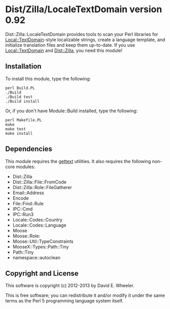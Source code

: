 Dist/Zilla/LocaleTextDomain version 0.92
========================================

Dist::Zilla::LocaleTextDomain provides tools to scan your Perl libraries for
[Local::TextDomain](http://metacpan.org/module/Locale::TextDomain)-style
localizable strings, create a language template, and initialize translation
files and keep them up-to-date. If you use
[Local::TextDomain](http://metacpan.org/module/Locale::TextDomain) and
[Dist::Zilla](http://dzil.org/), you need this module!

Installation
------------

To install this module, type the following:

    perl Build.PL
    ./Build
    ./Build test
    ./Build install

Or, if you don't have Module::Build installed, type the following:

    perl Makefile.PL
    make
    make test
    make install

Dependencies
------------

This module requires the [gettext](http://www.gnu.org/software/gettext/)
utilities. It also requires the following non-core modules:

* Dist::Zilla
* Dist::Zilla::File::FromCode
* Dist::Zilla::Role::FileGatherer
* Email::Address
* Encode
* File::Find::Rule
* IPC::Cmd
* IPC::Run3
* Locale::Codes::Country
* Locale::Codes::Language
* Moose
* Moose::Role:
* Moose::Util::TypeConstraints
* MooseX::Types::Path::Tiny
* Path::Tiny
* namespace::autoclean

Copyright and License
---------------------

This software is copyright (c) 2012-2013 by David E. Wheeler.

This is free software; you can redistribute it and/or modify it under the same
terms as the Perl 5 programming language system itself.
